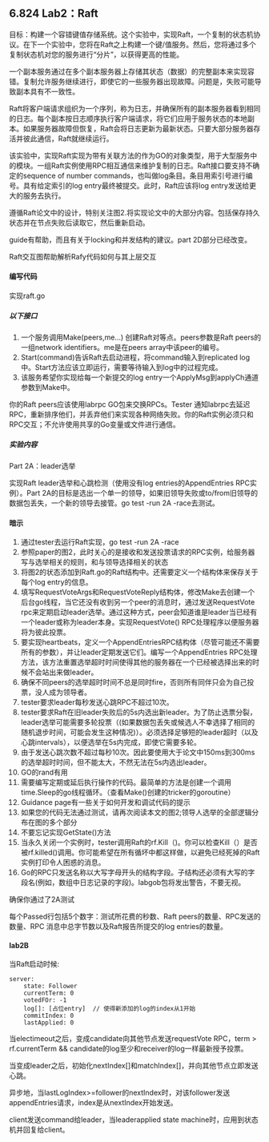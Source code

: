 ## 6.824 Lab2：Raft

目标：构建一个容错键值存储系统。这个实验中，实现Raft，一个复制的状态机协议。在下一个实验中，您将在Raft之上构建一个键/值服务。然后，您将通过多个复制状态机对您的服务进行“分片”，以获得更高的性能。

一个副本服务通过在多个副本服务器上存储其状态（数据）的完整副本来实现容错。复制允许服务继续进行，即使它的一些服务器出现故障。问题是，失败可能导致副本具有不一致性。

Raft将客户端请求组织为一个序列，称为日志，并确保所有的副本服务器看到相同的日志。每个副本按日志顺序执行客户端请求，将它们应用于服务状态的本地副本。如果服务器故障但恢复，Raft会将日志更新为最新状态。只要大部分服务器存活并彼此通信，Raft就继续运行。

该实验中，实现Raft实现为带有关联方法的作为GO的对象类型，用于大型服务中的模块。一组Raft实例使用RPC相互通信来维护复制的日志。Raft接口要支持不确定的sequence of number commands，也叫做log条目。条目用索引号进行编号。具有给定索引的log entry最终被提交。此时，Raft应该将log entry发送给更大的服务去执行。

遵循Raft论文中的设计，特别关注图2.将实现论文中的大部分内容。包括保存持久状态并在节点失败后读取它，然后重新启动。

guide有帮助，而且有关于locking和并发结构的建议。part 2D部分已经改变。

Raft交互图帮助解析Rafy代码如何与其上层交互

#### 编写代码

实现raft.go

##### 以下接口

1. 一个服务调用Make(peers,me...) 创建Raft对等点。peers参数是Raft peers的一组network identifiers。me是在peers array中该peer的编号。
2. Start(command)告诉Raft去启动进程，将command输入到replicated log中。Start方法应该立即运行，需要等待输入到log中的过程完成。
3. 该服务希望你实现给每一个新提交的log entry一个ApplyMsg到applyCh通道参数到Make中。

你的Raft peers应该使用labrpc GO包来交换RPCs。Tester 通知labrpc去延迟RPC，重新排序他们，并丢弃他们来实现各种网络失败。你的Raft实例必须只和RPC交互；不允许使用共享的Go变量或文件进行通信。

##### 实验内容

Part 2A：leader选举

实现Raft leader选举和心跳检测（使用没有log entries的AppendEntries RPC实例）。Part 2A的目标是选出一个单一的领导，如果旧领导失败或to/from旧领导的数据包丢失，一个新的领导去接管。go test -run 2A -race去测试。

#### 暗示

1. 通过tester去运行Raft实现，go test -run 2A -race
2. 参照paper的图2，此时关心的是接收和发送投票请求的RPC实例，给服务器写与选举相关的规则，和与领导选择相关的状态
3. 将图2的状态添加到Raft.go的Raft结构中。还需要定义一个结构体来保存关于每个log entry的信息。
4. 填写RequestVoteArgs和RequestVoteReply结构体，修改Make去创建一个后台go线程，当它还没有收到另一个peer的消息时，通过发送RequestVote rpc来定期启动leader选举。通过这种方式，peer会知道谁是leader当已经有一个leader或称为leader本身。实现RequestVote() RPC处理程序以便服务器将为彼此投票。
5. 要实现heartbeats，定义一个AppendEntriesRPC结构体（尽管可能还不需要所有的参数），并让leader定期发送它们。编写一个AppendEntries RPC处理方法，该方法重置选举超时时间使得其他的服务器在一个已经被选择出来的时候不会站出来做leader。
6. 确保不同peers的选举超时时间不总是同时fire，否则所有同伴只会为自己投票，没人成为领导者。
7. tester要求leader每秒发送心跳RPC不超过10次。
8. tester要求Raft在旧leader失败后的5s内选出新leader。为了防止选票分裂，leader选举可能需要多轮投票（(如果数据包丢失或候选人不幸选择了相同的随机退步时间，可能会发生这种情况)）。必须选择足够短的leader超时（以及心跳intervals），以便选举在5s内完成，即使它需要多轮。
9. 由于发送心跳次数不超过每秒10次。因此要使用大于论文中150ms到300ms的选举超时时间，但不能太大，不然无法在5s内选出leader。
10. GO的rand有用
11. 需要编写定期或延后执行操作的代码。最简单的方法是创建一个调用time.Sleep的go线程循环。（查看Make()创建的tricker的goroutine）
12. Guidance page有一些关于如何开发和调试代码的提示
13. 如果您的代码无法通过测试，请再次阅读本文的图2;领导人选举的全部逻辑分布在图的多个部分
14. 不要忘记实现GetState()方法
15. 当永久关闭一个实例时，tester调用Raft的rf.Kill（)。你可以检查Kill（）是否被rf.killed()调用。你可能希望在所有循坏中都这样做，以避免已经死掉的Raft实例打印令人困惑的消息。
16. Go的RPC只发送名称以大写字母开头的结构字段。子结构还必须有大写的字段名(例如，数组中日志记录的字段)。labgob包将发出警告，不要无视。

确保你通过了2A测试

每个Passed行包括5个数字：测试所花费的秒数、Raft peers的数量、RPC发送的数量、RPC 消息中总字节数以及Raft报告所提交的log entries的数量。





#### lab2B

当Raft启动时候:

```
server:
	state: Follower
	currentTerm: 0
	votedFOr: -1
	log[]: [占位entry]  // 使得新添加的log的index从1开始
	commitIndex: 0
	lastApplied: 0
```

当electimeout之后，变成candidate向其他节点发送requestVote RPC，term > rf.currentTerm && candidate的log至少和receiver的log一样最新授予投票。

当变成leader之后，初始化nextIndex[]和matchIndex[]，并向其他节点立即发送心跳。

异步地，当lastLogIndex>=follower的nextIndex时，对该follower发送appendEntries请求，index是从nextIndex开始发送。

client发送command给leader，当leaderapplied state machine时，应用到状态机并回复给client。